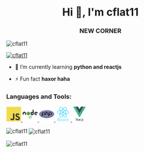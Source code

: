 <h1 align="center">Hi 👋, I'm cflat11</h1>
<h3 align="center">NEW CORNER</h3>

<p align="left"> <img src="https://komarev.com/ghpvc/?username=cflat11&label=Profile%20views&color=0e75b6&style=flat" alt="cflat11" /> </p>

<p align="left"> <a href="https://github.com/ryo-ma/github-profile-trophy"><img src="https://github-profile-trophy.vercel.app/?username=cflat11" alt="cflat11" /></a> </p>

- 🌱 I’m currently learning **python and reactjs**

- ⚡ Fun fact **haxor haha**

<p align="left">
</p>

<h3 align="left">Languages and Tools:</h3>
<p align="left"> <a href="https://developer.mozilla.org/en-US/docs/Web/JavaScript" target="_blank" rel="noreferrer"> <img src="https://raw.githubusercontent.com/devicons/devicon/master/icons/javascript/javascript-original.svg" alt="javascript" width="40" height="40"/> </a> <a href="https://nodejs.org" target="_blank" rel="noreferrer"> <img src="https://raw.githubusercontent.com/devicons/devicon/master/icons/nodejs/nodejs-original-wordmark.svg" alt="nodejs" width="40" height="40"/> </a> <a href="https://www.php.net" target="_blank" rel="noreferrer"> <img src="https://raw.githubusercontent.com/devicons/devicon/master/icons/php/php-original.svg" alt="php" width="40" height="40"/> </a> <a href="https://reactjs.org/" target="_blank" rel="noreferrer"> <img src="https://raw.githubusercontent.com/devicons/devicon/master/icons/react/react-original-wordmark.svg" alt="react" width="40" height="40"/> </a> <a href="https://vuejs.org/" target="_blank" rel="noreferrer"> <img src="https://raw.githubusercontent.com/devicons/devicon/master/icons/vuejs/vuejs-original-wordmark.svg" alt="vuejs" width="40" height="40"/> </a> </p>

<p><img align="left" src="https://github-readme-stats.vercel.app/api/top-langs?username=cflat11&show_icons=true&locale=en&layout=compact" alt="cflat11" /></p>

<p>&nbsp;<img align="center" src="https://github-readme-stats.vercel.app/api?username=cflat11&show_icons=true&locale=en" alt="cflat11" /></p>

<p><img align="center" src="https://github-readme-streak-stats.herokuapp.com/?user=cflat11&" alt="cflat11" /></p>
